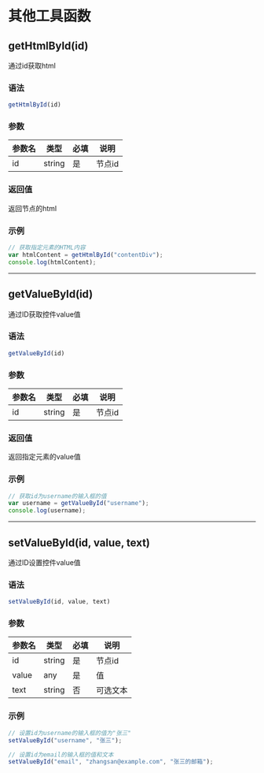 # 其他工具函数

## getHtmlById(id)

通过id获取html

### 语法
```javascript
getHtmlById(id)
```

### 参数
| 参数名 | 类型   | 必填 | 说明   |
| ------ | ------ | ---- | ------ |
| id     | string | 是   | 节点id |

### 返回值
返回节点的html

### 示例
```javascript
// 获取指定元素的HTML内容
var htmlContent = getHtmlById("contentDiv");
console.log(htmlContent);
```

---

## getValueById(id)

通过ID获取控件value值

### 语法
```javascript
getValueById(id)
```

### 参数
| 参数名 | 类型   | 必填 | 说明   |
| ------ | ------ | ---- | ------ |
| id     | string | 是   | 节点id |

### 返回值
返回指定元素的value值

### 示例
```javascript
// 获取id为username的输入框的值
var username = getValueById("username");
console.log(username);
```

---

## setValueById(id, value, text)

通过ID设置控件value值

### 语法
```javascript
setValueById(id, value, text)
```

### 参数
| 参数名 | 类型   | 必填 | 说明         |
| ------ | ------ | ---- | ------------ |
| id     | string | 是   | 节点id       |
| value  | any    | 是   | 值           |
| text   | string | 否   | 可选文本     |

### 示例
```javascript
// 设置id为username的输入框的值为"张三"
setValueById("username", "张三");

// 设置id为email的输入框的值和文本
setValueById("email", "zhangsan@example.com", "张三的邮箱");
```